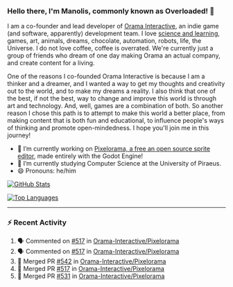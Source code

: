 ### Hello there, I'm Manolis, commonly known as Overloaded! 👋
I am a co-founder and lead developer of [Orama Interactive](https://www.orama-interactive.com/), an indie game (and software, apparently) development team. I love [science and learning](https://github.com/OverloadedOrama/KnowledgeBase), games, art, animals, dreams, chocolate, automation, robots, life, the Universe. I do not love coffee, coffee is overrated. We're currently just a group of friends who dream of one day making Orama an actual company, and create content for a living.

One of the reasons I co-founded Orama Interactive is because I am a thinker and a dreamer, and I wanted a way to get my thoughts and creativity out to the world, and to make my dreams a reality. I also think that one of the best, if not the best, way to change and improve this world is through art and technology. And, well, games are a combination of both. So another reason I chose this path is to attempt to make this world a better place, from making content that is both fun and educational, to influence people's ways of thinking and promote open-mindedness. I hope you'll join me in this journey!

- 🔭 I’m currently working on [Pixelorama, a free an open source sprite editor](https://github.com/Orama-Interactive/Pixelorama), made entirely with the Godot Engine!
- 🌱 I’m currently studying Computer Science at the University of Piraeus.
- 😄 Pronouns: he/him

[![GitHub Stats](https://github-readme-stats.vercel.app/api/?username=OverloadedOrama&show_icons=true&theme=merko)](https://github.com/anuraghazra/github-readme-stats)

[![Top Languages](https://github-readme-stats.vercel.app/api/top-langs/?username=OverloadedOrama&layout=compact&theme=merko)](https://github.com/anuraghazra/github-readme-stats)

---

### :zap: Recent Activity

<!--START_SECTION:activity-->
1. 🗣 Commented on [#517](https://github.com/Orama-Interactive/Pixelorama/issues/517) in [Orama-Interactive/Pixelorama](https://github.com/Orama-Interactive/Pixelorama)
2. 🗣 Commented on [#517](https://github.com/Orama-Interactive/Pixelorama/issues/517) in [Orama-Interactive/Pixelorama](https://github.com/Orama-Interactive/Pixelorama)
3. 🎉 Merged PR [#542](https://github.com/Orama-Interactive/Pixelorama/pull/542) in [Orama-Interactive/Pixelorama](https://github.com/Orama-Interactive/Pixelorama)
4. 🎉 Merged PR [#517](https://github.com/Orama-Interactive/Pixelorama/pull/517) in [Orama-Interactive/Pixelorama](https://github.com/Orama-Interactive/Pixelorama)
5. 🎉 Merged PR [#531](https://github.com/Orama-Interactive/Pixelorama/pull/531) in [Orama-Interactive/Pixelorama](https://github.com/Orama-Interactive/Pixelorama)
<!--END_SECTION:activity-->

<!--
**OverloadedOrama/OverloadedOrama** is a ✨ _special_ ✨ repository because its `README.md` (this file) appears on your GitHub profile.

Here are some ideas to get you started:

- 👯 I’m looking to collaborate on ...
- 🤔 I’m looking for help with ...
- 💬 Ask me about ...
- 📫 How to reach me: ...
- ⚡ Fun fact: ...
-->
